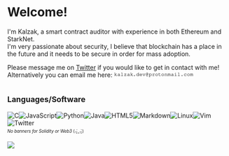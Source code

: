 # Welcome!

I'm Kalzak, a smart contract auditor with experience in both Ethereum and StarkNet.<br>
I'm very passionate about security, I believe that blockchain has a place in the future and it needs to be secure in order for mass adoption.

Please message me on [Twitter](https://twitter.com/kalzakdev) if you would like to get in contact with me!<br>
Alternatively you can email me here: ![emailaddressimage](https://raw.githubusercontent.com/Kalzak/Kalzak/main/email-address-image.gif)

## <sub>Languages/Software</sub><br>
![C](https://img.shields.io/badge/c-%2300599C.svg?style=for-the-badge&logo=c&logoColor=white)![JavaScript](https://img.shields.io/badge/javascript-%23323330.svg?style=for-the-badge&logo=javascript&logoColor=%23F7DF1E)![Python](https://img.shields.io/badge/python-3670A0?style=for-the-badge&logo=python&logoColor=ffdd54)![Java](https://img.shields.io/badge/java-%23ED8B00.svg?style=for-the-badge&logo=java&logoColor=white)![HTML5](https://img.shields.io/badge/html5-%23E34F26.svg?style=for-the-badge&logo=html5&logoColor=white)![Markdown](https://img.shields.io/badge/markdown-%23000000.svg?style=for-the-badge&logo=markdown&logoColor=white)![Linux](https://img.shields.io/badge/Linux-FCC624?style=for-the-badge&logo=linux&logoColor=black)![Vim](https://img.shields.io/badge/VIM-%2311AB00.svg?style=for-the-badge&logo=vim&logoColor=white)![Twitter](https://img.shields.io/badge/@kalzakdev-%231DA1F2.svg?style=for-the-badge&logo=Twitter&logoColor=white)<br>
<sup><sub>*No banners for Solidity or Web3* (⌣̩̩́_⌣̩̩̀)</sub></sup>

![](https://komarev.com/ghpvc/?username=kalzak&color=bf00bf)
